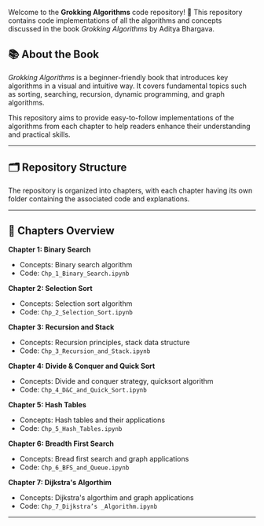 Welcome to the **Grokking Algorithms** code repository! 🎉 This repository contains code implementations of all the algorithms and concepts discussed in the book *Grokking Algorithms* by Aditya Bhargava.  

## 📚 About the Book

*Grokking Algorithms* is a beginner-friendly book that introduces key algorithms in a visual and intuitive way. It covers fundamental topics such as sorting, searching, recursion, dynamic programming, and graph algorithms.

This repository aims to provide easy-to-follow implementations of the algorithms from each chapter to help readers enhance their understanding and practical skills.

---

## 🗂️ Repository Structure

The repository is organized into chapters, with each chapter having its own folder containing the associated code and explanations.


---

## 📖 Chapters Overview

**Chapter 1: Binary Search**  
   - Concepts: Binary search algorithm  
   - Code: `Chp_1_Binary_Search.ipynb`

**Chapter 2: Selection Sort**  
   - Concepts: Selection sort algorithm  
   - Code: `Chp_2_Selection_Sort.ipynb`

**Chapter 3: Recursion and Stack**  
   - Concepts: Recursion principles, stack data structure  
   - Code: `Chp_3_Recursion_and_Stack.ipynb`

**Chapter 4: Divide & Conquer and Quick Sort**  
   - Concepts: Divide and conquer strategy, quicksort algorithm  
   - Code: `Chp_4_D&C_and_Quick_Sort.ipynb`

**Chapter 5: Hash Tables**  
   - Concepts: Hash tables and their applications  
   - Code: `Chp_5_Hash_Tables.ipynb`

**Chapter 6: Breadth First Search**  
   - Concepts: Bread first search and graph applications  
   - Code: `Chp_6_BFS_and_Queue.ipynb`

**Chapter 7: Dijkstra's Algorthim**  
   - Concepts: Dijkstra's algorthim and graph applications  
   - Code: `Chp_7_Dijkstra’s _Algorithm.ipynb`

---


